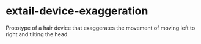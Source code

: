 # extail-device-exaggeration
 Prototype of a hair device that exaggerates the movement of moving left to right and tilting the head.
